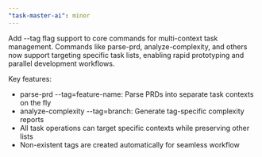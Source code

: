 ```yaml
---
"task-master-ai": minor
---
```


Add --tag flag support to core commands for multi-context task management. Commands like parse-prd, analyze-complexity, and others now support targeting specific task lists, enabling rapid prototyping and parallel development workflows.

Key features:
- parse-prd --tag=feature-name: Parse PRDs into separate task contexts on the fly
- analyze-complexity --tag=branch: Generate tag-specific complexity reports  
- All task operations can target specific contexts while preserving other lists
- Non-existent tags are created automatically for seamless workflow
